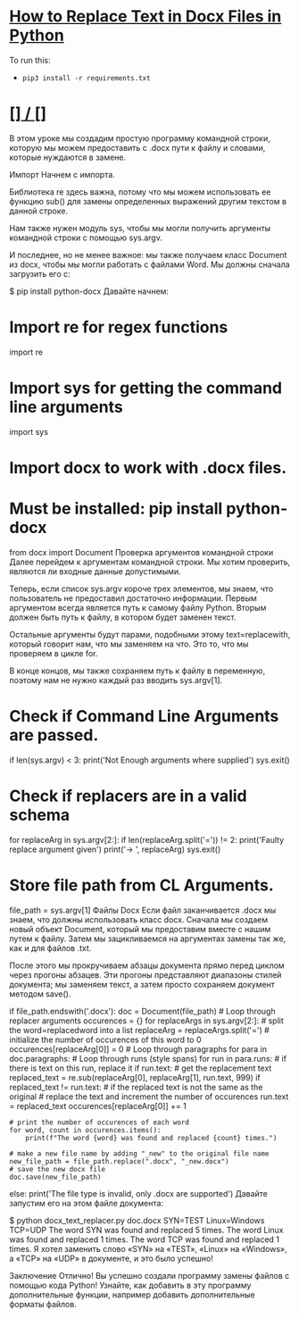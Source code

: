 # [How to Replace Text in Docx Files in Python](https://www.thepythoncode.com/article/replace-text-in-docx-files-using-python)
To run this:
- `pip3 install -r requirements.txt`
##
# [[] / []]()
В этом уроке мы создадим простую программу командной строки, которую мы можем предоставить с .docx пути к файлу и словами, которые нуждаются в замене.

Импорт
Начнем с импорта.

Библиотека re здесь важна, потому что мы можем использовать ее функцию sub() для замены определенных выражений другим текстом в данной строке.

Нам также нужен модуль sys, чтобы мы могли получить аргументы командной строки с помощью sys.argv.

И последнее, но не менее важное: мы также получаем класс Document из docx, чтобы мы могли работать с файлами Word. Мы должны сначала загрузить его с:

$ pip install python-docx
Давайте начнем:

# Import re for regex functions
import re

# Import sys for getting the command line arguments
import sys

# Import docx to work with .docx files.
# Must be installed: pip install python-docx
from docx import Document
Проверка аргументов командной строки
Далее перейдем к аргументам командной строки. Мы хотим проверить, являются ли входные данные допустимыми.

Теперь, если список sys.argv короче трех элементов, мы знаем, что пользователь не предоставил достаточно информации. Первым аргументом всегда является путь к самому файлу Python. Вторым должен быть путь к файлу, в котором будет заменен текст.

Остальные аргументы будут парами, подобными этому text=replacewith, который говорит нам, что мы заменяем на что. Это то, что мы проверяем в цикле for.

В конце концов, мы также сохраняем путь к файлу в переменную, поэтому нам не нужно каждый раз вводить sys.argv[1].

# Check if Command Line Arguments are passed.
if len(sys.argv) < 3:
    print('Not Enough arguments where supplied')
    sys.exit()

# Check if replacers are in a valid schema
for replaceArg in sys.argv[2:]:
    if len(replaceArg.split('=')) != 2:
        print('Faulty replace argument given')
        print('-> ', replaceArg)
        sys.exit()

# Store file path from CL Arguments.
file_path = sys.argv[1]
Файлы Docx
Если файл заканчивается .docx мы знаем, что должны использовать класс docx. Сначала мы создаем новый объект Document, который мы предоставим вместе с нашим путем к файлу. Затем мы зацикливаемся на аргументах замены так же, как и для файлов .txt.

После этого мы прокручиваем абзацы документа прямо перед циклом через прогоны абзацев. Эти прогоны представляют диапазоны стилей документа; мы заменяем текст, а затем просто сохраняем документ методом save().

if file_path.endswith('.docx'):
    doc = Document(file_path)
    # Loop through replacer arguments
    occurences = {}
    for replaceArgs in sys.argv[2:]:
        # split the word=replacedword into a list
        replaceArg = replaceArgs.split('=')
        # initialize the number of occurences of this word to 0
        occurences[replaceArg[0]] = 0
        # Loop through paragraphs
        for para in doc.paragraphs:
            # Loop through runs (style spans)
            for run in para.runs:
                # if there is text on this run, replace it
                if run.text:
                    # get the replacement text
                    replaced_text = re.sub(replaceArg[0], replaceArg[1], run.text, 999)
                    if replaced_text != run.text:
                        # if the replaced text is not the same as the original
                        # replace the text and increment the number of occurences
                        run.text = replaced_text
                        occurences[replaceArg[0]] += 1
                    
    # print the number of occurences of each word
    for word, count in occurences.items():
        print(f"The word {word} was found and replaced {count} times.")
    
    # make a new file name by adding "_new" to the original file name
    new_file_path = file_path.replace(".docx", "_new.docx")
    # save the new docx file
    doc.save(new_file_path)
else:
    print('The file type is invalid, only .docx are supported')
Давайте запустим его на этом файле документа:

$ python docx_text_replacer.py doc.docx SYN=TEST Linux=Windows TCP=UDP
The word SYN was found and replaced 5 times.
The word Linux was found and replaced 1 times.
The word TCP was found and replaced 1 times. 
Я хотел заменить слово «SYN» на «TEST», «Linux» на «Windows», а «TCP» на «UDP» в документе, и это было успешно!

Заключение
Отлично! Вы успешно создали программу замены файлов с помощью кода Python! Узнайте, как добавить в эту программу дополнительные функции, например добавить дополнительные форматы файлов.
